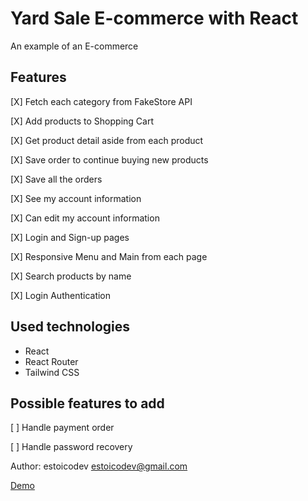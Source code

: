 # Yard Sale E-commerce with React

An example of an E-commerce

## Features

[X] Fetch each category from FakeStore API

[X] Add products to Shopping Cart

[X] Get product detail aside from each product

[X] Save order to continue buying new products

[X] Save all the orders

[X] See my account information

[X] Can edit my account information

[X] Login and Sign-up pages

[X] Responsive Menu and Main from each page

[X] Search products by name

[X] Login Authentication

## Used technologies

- React
- React Router
- Tailwind CSS

## Possible features to add

[ ] Handle payment order

[ ] Handle password recovery

Author: estoicodev <estoicodev@gmail.com>

[Demo](https://yard-sale-ecommerce.netlify.app/)
